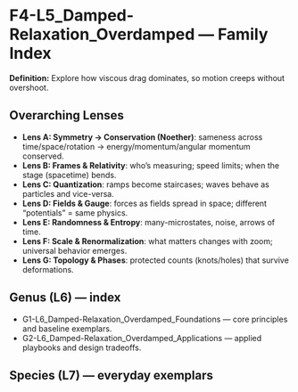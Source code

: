 # F4-L5_Damped-Relaxation_Overdamped — Family Index
**Definition:** Explore how viscous drag dominates, so motion creeps without overshoot.

## Overarching Lenses

- **Lens A: Symmetry -> Conservation (Noether)**: sameness across time/space/rotation → energy/momentum/angular momentum conserved.
- **Lens B: Frames & Relativity**: who’s measuring; speed limits; when the stage (spacetime) bends.
- **Lens C: Quantization**: ramps become staircases; waves behave as particles and vice-versa.
- **Lens D: Fields & Gauge**: forces as fields spread in space; different “potentials” = same physics.
- **Lens E: Randomness & Entropy**: many-microstates, noise, arrows of time.
- **Lens F: Scale & Renormalization**: what matters changes with zoom; universal behavior emerges.
- **Lens G: Topology & Phases**: protected counts (knots/holes) that survive deformations.

## Genus (L6) — index
- G1-L6_Damped-Relaxation_Overdamped_Foundations — core principles and baseline exemplars.
- G2-L6_Damped-Relaxation_Overdamped_Applications — applied playbooks and design tradeoffs.

## Species (L7) — everyday exemplars
